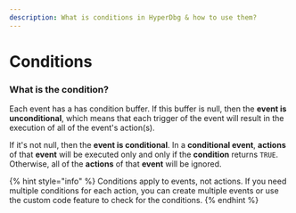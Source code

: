 ```yaml
---
description: What is conditions in HyperDbg & how to use them?
---
```


# Conditions

### What is the condition?

Each event has a has condition buffer. If this buffer is null, then the **event is unconditional**, which means that each trigger of the event will result in the execution of all of the event's action(s).

If it's not null, then the **event is conditional**. In a **conditional event**, **actions** of that **event** will be executed only and only if the **condition** returns `TRUE`. Otherwise, all of the **actions** of that **event** will be ignored.

{% hint style="info" %}
Conditions apply to events, not actions. If you need multiple conditions for each action, you can create multiple events or use the custom code feature to check for the conditions.
{% endhint %}
